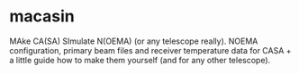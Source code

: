 # macasin
MAke CA(SA) SImulate N(OEMA) (or any telescope really). NOEMA configuration, primary beam files and receiver temperature data for CASA + a little guide how to make them yourself (and for any other telescope).
